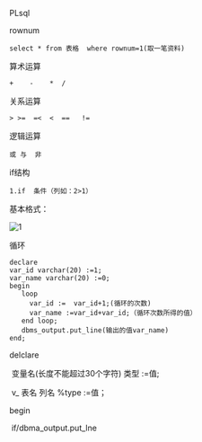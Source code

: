 PLsql

rownum

```
select * from 表格  where rownum=1(取一笔资料)
```

算术运算

```
+    -    *  /
```

关系运算

```
> >=  =<  <  ==   !=   
```

逻辑运算

```
或 与  非
```

if结构

```
1.if  条件（列如：2>1）
```



基本格式：

![1](C:\Users\123\Desktop\PLsql\1.png)

循环

```
declare
var_id varchar(20) :=1;
var_name varchar(20) :=0;
begin
   loop
     var_id :=  var_id+1;(循环的次数)
     var_name :=var_id+var_id;（循环次数所得的值）
   end loop;
   dbms_output.put_line(输出的值var_name)
end;
```



delclare

​       变量名(长度不能超过30个字符)   类型   :=值;

​      v_       表名   列名  %type  :=值；

begin



​     if/dbma_output.put_lne